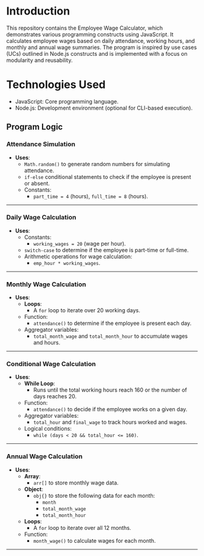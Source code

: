 # **Introduction**
This repository contains the Employee Wage Calculator, which demonstrates various programming constructs using JavaScript. It calculates employee wages based on daily attendance, working hours, and monthly and annual wage summaries. The program is inspired by use cases (UCs) outlined in Node.js constructs and is implemented with a focus on modularity and reusability.


# **Technologies Used**
- JavaScript: Core programming language.
- Node.js: Development environment (optional for CLI-based execution).
  
## **Program Logic**

### **Attendance Simulation**
- **Uses**:
  - `Math.random()` to generate random numbers for simulating attendance.
  - `if-else` conditional statements to check if the employee is present or absent.
  - Constants:
    - `part_time = 4` (hours), `full_time = 8` (hours).

---

### **Daily Wage Calculation**
- **Uses**:
  - Constants:
    - `working_wages = 20` (wage per hour).
  - `switch-case` to determine if the employee is part-time or full-time.
  - Arithmetic operations for wage calculation:
    - `emp_hour * working_wages`.

---

### **Monthly Wage Calculation**
- **Uses**:
  - **Loops**:
    - A `for` loop to iterate over 20 working days.
  - Function:
    - `attendance()` to determine if the employee is present each day.
  - Aggregator variables:
    - `total_month_wage` and `total_month_hour` to accumulate wages and hours.

---

### **Conditional Wage Calculation**
- **Uses**:
  - **While Loop**:
    - Runs until the total working hours reach 160 or the number of days reaches 20.
  - Function:
    - `attendance()` to decide if the employee works on a given day.
  - Aggregator variables:
    - `total_hour` and `final_wage` to track hours worked and wages.
  - Logical conditions:
    - `while (days < 20 && total_hour <= 160)`.

---

### **Annual Wage Calculation**
- **Uses**:
  - **Array**:
    - `arr[]` to store monthly wage data.
  - **Object**:
    - `obj{}` to store the following data for each month:
      - `month`
      - `total_month_wage`
      - `total_month_hour`
  - **Loops**:
    - A `for` loop to iterate over all 12 months.
  - Function:
    - `month_wage()` to calculate wages for each month.

---
